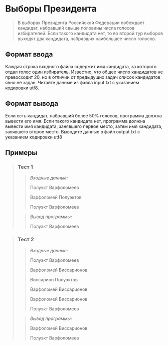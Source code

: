 # Выборы Президента

>В выборах Президента Российской Федерации побеждает кандидат, набравший свыше половины числа голосов избирателей. Если такого кандидата нет, то во второй тур выборов выходят два кандидата, набравших наибольшее число голосов.


## Формат ввода

Каждая строка входного файла содержит имя кандидата, за которого отдал голос один избиратель. Известно, что общее число кандидатов не превосходит 20, но в отличии от предыдущих задач список кандидатов явно не задан. Читайте данные из файла input.txt с указанием кодировки utf8.


## Формат вывода

Если есть кандидат, набравший более 50% голосов, программа должна вывести его имя. Если такого кандидата нет, программа должна вывести имя кандидата, занявшего первое место, затем имя кандидата, занявшего второе место. Выводите данные в файл output.txt с указанием кодировки utf8

 ## Примеры
> 
>### Тест 1
>
>>*Входные данные:*
>>
>>Полуэкт Варфоломеев
>>
>>Варфоломей Полуэктов
>>
>>Полуэкт Варфоломеев
> 
>>*Вывод программы:*
>>
>>Полуэкт Варфоломеев
>>
>>

>### Тест 2
>>
>>*Входные данные:*
>>
>>Полуэкт Варфоломеев
>>
>>Варфоломей Виссарионов
>>
>>Виссарион Полуэктов
>>
>>Варфоломей Виссарионов
>>
>>Варфоломей Виссарионов
>>
>>Полуэкт Варфоломеев
>
>>*Вывод программы:*
>>
>>Варфоломей Виссарионов
>>
>>Полуэкт Варфоломеев


